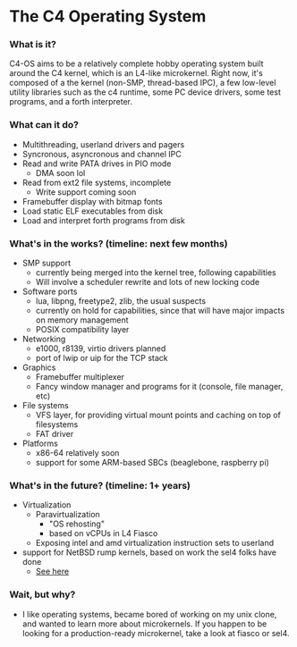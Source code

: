 The C4 Operating System
=======================

### What is it?

C4-OS aims to be a relatively complete hobby operating system built around the
C4 kernel, which is an L4-like microkernel. Right now, it's composed of a the
kernel (non-SMP, thread-based IPC), a few low-level utility libraries such as
the c4 runtime, some PC device drivers, some test programs, and a forth
interpreter.

### What can it do?

* Multithreading, userland drivers and pagers
* Syncronous, asyncronous and channel IPC
* Read and write PATA drives in PIO mode
  * DMA soon lol
* Read from ext2 file systems, incomplete
  * Write support coming soon
* Framebuffer display with bitmap fonts
* Load static ELF executables from disk
* Load and interpret forth programs from disk

### What's in the works? (timeline: next few months)

* SMP support
  * currently being merged into the kernel tree, following capabilities
  * Will involve a scheduler rewrite and lots of new locking code
* Software ports
  * lua, libpng, freetype2, zlib, the usual suspects
  * currently on hold for capabilities, since that will have major impacts on
    memory management
  * POSIX compatibility layer
* Networking
  * e1000, r8139, virtio drivers planned
  * port of lwip or uip for the TCP stack
* Graphics
  * Framebuffer multiplexer
  * Fancy window manager and programs for it (console, file manager, etc)
* File systems
  * VFS layer, for providing virtual mount points and caching on top of
    filesystems
  * FAT driver
* Platforms
  * x86-64 relatively soon
  * support for some ARM-based SBCs (beaglebone, raspberry pi)

### What's in the future? (timeline: 1+ years)

* Virtualization
  * Paravirtualization
    * "OS rehosting"
	* based on vCPUs in L4 Fiasco
  * Exposing intel and amd virtualization instruction sets to userland
* support for NetBSD rump kernels, based on work the sel4 folks have done
  * [See here](https://research.csiro.au/tsblog/using-rump-kernels-to-run-unmodified-netbsd-drivers-on-sel4/)

### Wait, but why?

* I like operating systems, became bored of working on my unix clone, and wanted
  to learn more about microkernels. If you happen to be looking for a
  production-ready microkernel, take a look at fiasco or sel4.
